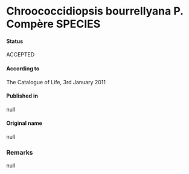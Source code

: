 # Chroococcidiopsis bourrellyana P. Compère SPECIES

#### Status
ACCEPTED

#### According to
The Catalogue of Life, 3rd January 2011

#### Published in
null

#### Original name
null

### Remarks
null